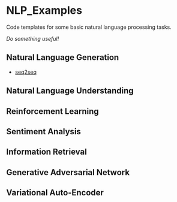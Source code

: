 # NLP_Examples
Code templates for some basic natural language processing tasks.

*Do something useful!*

## Natural Language Generation
- [seq2seq]()


## Natural Language Understanding


## Reinforcement Learning


## Sentiment Analysis


## Information Retrieval


## Generative Adversarial Network


## Variational Auto-Encoder



